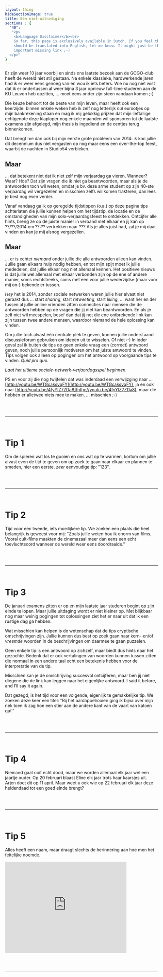 ```yaml
---
layout: thing
hideSectionImage: true
title: Een niet-uitnodiging
sections : {
  "40":
   "<p>
    <b>Language Disclaimer</b><br>
    So far, this page is exclusively available in Dutch. If you feel that it
    should be translated into English, let me know. It might just be that
    important missing link ;-)
  </p>"
}
---
```


Er zijn weer 10 jaar voorbij en sinds ons laatste bezoek aan de GOGO-club heeft
de wereld niet stil gestaan. Na enkele klassieke, hardwerkende jaren had ik er
weer eens genoeg van en wou ik iets beters. Wie nu nog niet wist dat ik er
ondertussen al weer bijna 3 jaar opnieuw full-time studeren aan de KU Leuven
heb opzitten, ... moet eens onder zijn steen vandaan komen ;-)

Die keuze behoort tot de beste van mijn leven, maar heeft ook een keerzijde:
binnen enkele weken heb ik zelf nog letterlijk _nul_ eurootjes op mijn
bankrekening staan en mag ik mij gelukkig prijzen dat mijn lieftallige
echtgenote deze klaploper nog enkele maanden wil sponsoren tot de laatste
examens zijn afgelegd, mijn thesis is ingediend en de centjes terug binnenkomen.

Dat brengt me dan ook bij mijn eerste grote probleem van 2014: ik kan jullie
dit decennium dus niet vergasten op nog maar eens een over-the-top feest,
waarbij de nachten in Studio54 verbleken.

## Maar

... dat betekent niet dat ik niet zelf mijn verjaardag ga vieren. Wanneer?
Waar? Hoe? Dat zijn vragen die ik niet ga beantwoorden, maar als je de
antwoorden toch wil weten, omdat je bv. deze arme student op zijn 40-ste
verjaardag wil vergezellen en misschien zelfs wil komen trakteren, dan lees je
best nog even verder.

Vanaf vandaag ga ik op geregelde tijdstippen (o.a.) op deze pagina tips
achterlaten die jullie kunnen helpen om het tijdstip, de locatie en de
omstandigheden van mijn solo-verjaardagsfeest te ontdekken. Ontcijfer alle
hints, breng ze op de juiste manier in verband met elkaar en jij kan op
??/??/2014 om ??:?? vertrekken naar ??? Als je alles juist had, zal je mij daar
vinden en kan je mij alsnog vergezellen.

## Maar

... er is echter _niemand_ onder jullie die alle antwoorden alleen kan vinden.
Jullie gaan elkaars hulp nodig hebben, en tot mijn spijt moet ik jullie
mededelen, dat jullie elkaar nog niet allemaal kennen. Het positieve nieuws is
dat jullie wel allemaal met elkaar verbonden zijn op de ene of andere manier,
soms rechtstreeks, soms met een voor jullie wederzijdse (maar voor mij on-)
bekende er tussen.

_Hey_ het is 2014, zonder sociale netwerken waren jullie hier alvast niet
geraakt dus ... start _sharing_, start _retweeting_, start _liking_, ... want
her en der tussen al jullie online vrienden zitten connecties naar mensen die
de antwoorden hebben op de vragen die jij niet kan beantwoorden. En als je zelf
niet wil meespelen, besef dan dat jij net die ene ontbrekende link kan zijn
tussen twee andere mensen, waardoor niemand de hele oplossing kan vinden.

Om jullie toch alvast één centrale plek te geven, kunnen jullie onderstaand
discussieforum gebruiken om ideeën uit te wisselen. Of niet :-) In ieder geval
zal ik buiten de tips op geen enkele vraag een (correct) antwoord geven, noch
jullie persoonlijk motiveren om het juiste antwoord te vinden. Tips volgen ook
alleen op pogingen om het antwoord op voorgaande tips te vinden. _Quid pro quo._

_Laat het ultieme sociale-netwerk-verjaardagsspel beginnen._

PS en voor zij die nog twijfelen dat was inderdaad een verwijzging naar ...
[http://youtu.be/WTGcaksvqFY](http://youtu.be/WTGcaksvqFY), ja en ook naar
[http://youtu.be/4fyYlZ7ZDa8](http://youtu.be/4fyYlZ7ZDa8), maar die hebben er
alletwee niets mee te maken, ... misschien ;-)

<br><br>

---

<br>

# Tip 1

Om de spieren wat los te gooien en ons wat op te warmen, kortom om jullie
alvast even de tijd te geven om op zoek te gaan naar elkaar en plannen te
smeden, hier een eerste, _zeer_ eenvoudige tip: "123".

<br><br>

---

<br>

# Tip 2

Tijd voor een tweede, iets moeilijkere tip. We zoeken een plaats die heel
belangrijk is geweest voor mij: "Zoals jullie weten hou ik enorm van films.
Vooral cult-films maakten de cinemazaal meer dan eens een echt toevluchtsoord
wanneer de wereld weer eens doordraaide."

<br><br>

---

<br>

# Tip 3

De januari examens zitten er op en mijn laatste jaar studeren begint op zijn
einde te lopen. Maar jullie uitdaging wordt er niet kleiner op. Met blijkbaar
nog maar weinig pogingen tot oplossingen ziet het er naar uit dat ik een
rustige dag ga hebben.

Wat misschien kan helpen is de wetenschap dat de tips cryptische omschrijvingen
zijn. Jullie kunnen dus best op zoek gaan naar kern- en/of _vreemde_ woorden in
de beschrijvingen om daarmee te gaan puzzelen.

Geen enkele tip is een antwoord op zichzelf, maar biedt dus hints naar het
gezochte. Bedenk dat er ook vertalingen van woorden kunnen tussen zitten die
normaal in een andere taal echt een betekenis hebben voor de interpretatie van
de tip.

Misschien kan je de omschrijving succesvol ontcijferen, maar ben jij niet
diegene die de link kan leggen naar het eigenlijke antwoord. I said it before,
and I'll say it again.

Dat gezegd, is het tijd voor een volgende, eigenlijk te gemakkelijke tip. We
zoeken deze keer een titel: "Bij het aardappelrooien ging ik bijna over mijn
nek toen ik zag hoe een stier aan de andere kant van de vaart van katoen gaf."

<br><br>

---

<br>

# Tip 4

Niemand gaat ooit echt dood, maar we worden allemaal elk jaar wel een jaartje
ouder. Op 20 februari blaast Eline elk jaar trots haar kaarsjes uit. Arjen doet
dit op 11 april. Maar weet u ook wie op 22 februari elk jaar deze heldendaad
tot een goed einde brengt?

<br><br>

---

<br>

# Tip 5

Alles heeft een naam, maar draagt slechts de herinnering aan hoe men het
feitelijke noemde.

<iframe src="https://www.google.com/maps/embed?pb=!1m18!1m12!1m3!1d2494.8582331463804!2d4.621378500000011!3d51.29533289999999!2m3!1f0!2f0!3f0!3m2!1i1024!2i768!4f13.1!3m3!1m2!1s0x47c400fcae398669%3A0xf95f0d47bde3a2fe!2sVraagheideweg+65!5e0!3m2!1sen!2sbe!4v1398246066987" width="400" height="300" frameborder="0" style="border:0"></iframe>

<br><br>

---

<br><br>
